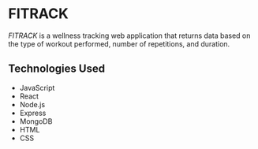 # FITRACK

*FITRACK* is a wellness tracking web application that returns data based on the type of workout performed, number of repetitions, and duration.  

## Technologies Used

- JavaScript
- React
- Node.js
- Express
- MongoDB
- HTML
- CSS

